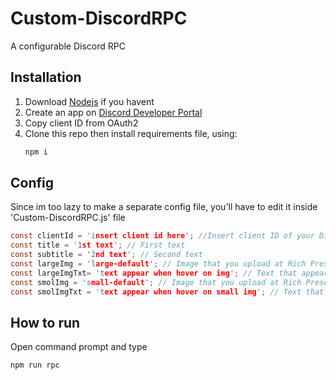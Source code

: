 # Custom-DiscordRPC
A configurable Discord RPC
## Installation
1. Download [Nodejs](https://nodejs.org/en/) if you havent
2. Create an app on [Discord Developer Portal](https://discord.com/developers/applications)
3. Copy client ID from OAuth2
4. Clone this repo then install requirements file, using:
   ```sh
   npm i
   ```
## Config
Since im too lazy to make a separate config file, you'll have to edit it inside 'Custom-DiscordRPC.js' file
```c
const clientId = 'insert client id here'; //Insert client ID of your Discord app
const title = '1st text'; // First text
const subtitle = '2nd text'; // Second text
const largeImg = 'large-default'; // Image that you upload at Rich Presence page on your app
const largeImgTxt= 'text appear when hover on img'; // Text that appear when you hover on image
const smolImg = 'small-default'; // Image that you upload at Rich Presence page on your app
const smolImgTxt = 'text appear when hover on small img'; // Text that appear when you hover on small image
```
## How to run
Open command prompt and type
   ```sh
   npm run rpc
   ```
